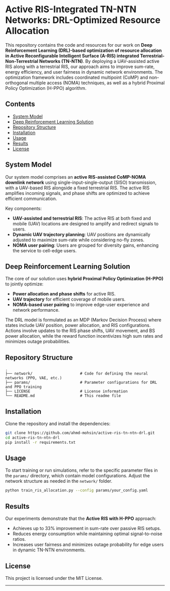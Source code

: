 

# Active RIS-Integrated TN-NTN Networks: DRL-Optimized Resource Allocation

This repository contains the code and resources for our work on **Deep Reinforcement Learning (DRL)-based optimization of resource allocation in Active Reconfigurable Intelligent Surface (A-RIS) integrated Terrestrial-Non-Terrestrial Networks (TN-NTN)**. By deploying a UAV-assisted active RIS along with a terrestrial RIS, our approach aims to improve sum-rate, energy efficiency, and user fairness in dynamic network environments. The optimization framework includes coordinated multipoint (CoMP) and non-orthogonal multiple access (NOMA) techniques, as well as a hybrid Proximal Policy Optimization (H-PPO) algorithm.

## Contents

- [System Model](#system-model)
- [Deep Reinforcement Learning Solution](#deep-reinforcement-learning-solution)
- [Repository Structure](#repository-structure)
- [Installation](#installation)
- [Usage](#usage)
- [Results](#results)
- [License](#license)

## System Model

Our system model comprises an **active RIS-assisted CoMP-NOMA downlink network** using single-input-single-output (SISO) transmission, with a UAV-based RIS alongside a fixed terrestrial RIS. The active RIS amplifies incoming signals, and phase shifts are optimized to achieve efficient communication.

Key components:
- **UAV-assisted and terrestrial RIS**: The active RIS at both fixed and mobile (UAV) locations are designed to amplify and redirect signals to users.
- **Dynamic UAV trajectory planning**: UAV positions are dynamically adjusted to maximize sum-rate while considering no-fly zones.
- **NOMA user pairing**: Users are grouped for diversity gains, enhancing the service to cell-edge users.
  
## Deep Reinforcement Learning Solution

The core of our solution uses **hybrid Proximal Policy Optimization (H-PPO)** to jointly optimize:
- **Power allocation and phase shifts** for active RIS.
- **UAV trajectory** for efficient coverage of mobile users.
- **NOMA-based user pairing** to improve edge-user experience and network performance.

The DRL model is formulated as an MDP (Markov Decision Process) where states include UAV position, power allocation, and RIS configurations. Actions involve updates to the RIS phase shifts, UAV movement, and BS power allocation, while the reward function incentivizes high sum rates and minimizes outage probabilities.

## Repository Structure

```
.
├── network/                     # Code for defining the neural networks (PPO, VAE, etc.)
├── params/                      # Parameter configurations for DRL and PPO training
├── LICENSE                      # License information
└── README.md                    # This readme file
```

## Installation

Clone the repository and install the dependencies:

```bash
git clone https://github.com/ahmd-mohsin/active-ris-tn-ntn-drl.git
cd active-ris-tn-ntn-drl
pip install -r requirements.txt
```

## Usage

To start training or run simulations, refer to the specific parameter files in the `params/` directory, which contain model configurations. Adjust the network structure as needed in the `network/` folder.

```bash
python train_ris_allocation.py --config params/your_config.yaml
```

## Results

Our experiments demonstrate that the **Active RIS with H-PPO** approach:
- Achieves up to 33% improvement in sum-rate over passive RIS setups.
- Reduces energy consumption while maintaining optimal signal-to-noise ratios.
- Increases user fairness and minimizes outage probability for edge users in dynamic TN-NTN environments.

## License

This project is licensed under the MIT License.

---
